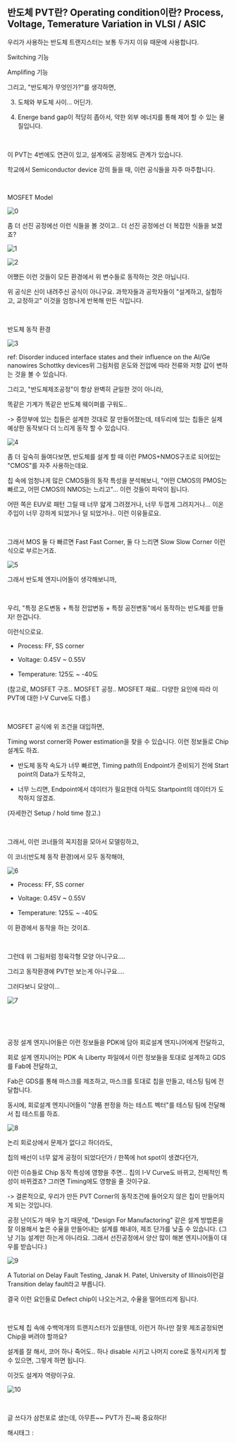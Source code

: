 ## 반도체 PVT란? Operating condition이란? Process, Voltage, Temerature Variation in VLSI / ASIC

우리가 사용하는 반도체 트랜지스터는 보통 두가지 이유 때문에 사용합니다.

Switching 기능

Amplifing 기능

그리고, "반도체가 무엇인가?"를 생각하면,

3. 도체와 부도체 사이... 어딘가.

4. Energe band gap이 적당히 좁아서, 약한 외부 에너지를 통해 제어 할 수 있는 물질입니다.

​

이 PVT는 4번에도 연관이 있고, 설계에도 공정에도 관계가 있습니다.

학교에서 Semiconductor device 강의 들을 때, 이런 공식들을 자주 마주합니다.

​

MOSFET Model

![0](/asset/img/223376459380/0.png)

좀 더 선진 공정에선 이런 식들을 볼 것이고.. 더 선진 공정에선 더 복잡한 식들을 보겠죠?

![1](/asset/img/223376459380/1.png)

![2](/asset/img/223376459380/2.png)

어쨌든 이런 것들이 모든 환경에서 위 변수들로 동작하는 것은 아닙니다.

위 공식은 신이 내려주신 공식이 아니구요. 과학자들과 공학자들이 "설계하고, 실험하고, 교정하고" 이것을 엄청나게 반복해 만든 식입니다.

​

반도체 동작 환경

![3](/asset/img/223376459380/3.png)

ref: Disorder induced interface states and their influence on the AI/Ge nanowires Schottky devices위 그림처럼 온도와 전압에 따라 전류와 저항 값이 변하는 것을 볼 수 있습니다.

그리고, "반도체제조공정"이 항상 완벽히 균일한 것이 아니라,

똑같은 기계가 똑같은 반도체 웨이퍼를 구워도..

-> 중앙부에 있는 칩들은 설계한 것대로 잘 만들어졌는데, 테두리에 있는 칩들은 실제 예상한 동작보다 더 느리게 동작 할 수 있습니다.

![4](/asset/img/223376459380/4.png)

좀 더 깊숙히 들여다보면, 반도체를 설계 할 때 이런 PMOS+NMOS구조로 되어있는 "CMOS"를 자주 사용하는데요.

칩 속에 엄청나게 많은 CMOS들의 동작 특성을 분석해보니, "어떤 CMOS의 PMOS는 빠르고, 어떤 CMOS의 NMOS는 느리고"... 이런 것들이 파악이 됩니다.

어떤 쪽은 EUV로 패턴 그릴 때 너무 얇게 그려졌거나, 너무 두껍게 그려지거나... 이온 주입이 너무 강하게 되었거나 덜 되었거나.. 이런 이유들로요.

​

그래서 MOS 둘 다 빠르면 Fast Fast Corner, 둘 다 느리면 Slow Slow Corner 이런식으로 부르는거죠.

![5](/asset/img/223376459380/5.png)

그래서 반도체 엔지니어들이 생각해보니까,

​

우리, "특정 온도변동 + 특정 전압변동 + 특정 공전변동"에서 동작하는 반도체를 만들자! 한겁니다.

이런식으로요.

- Process: FF, SS corner

- Voltage: 0.45V ~ 0.55V 

- Temperature: 125도 ~ -40도

(참고로, MOSFET 구조.. MOSFET 공정.. MOSFET 재료.. 다양한 요인에 따라 이 PVT에 대한 I-V Curve도 다름.)

​

MOSFET 공식에 위 조건을 대입하면,

Timing worst corner와 Power estimation을 찾을 수 있습니다. 이런 정보들로 Chip 설계도 하죠.

- 반도체 동작 속도가 너무 빠르면, Timing path의 Endpoint가 준비되기 전에 Start point의 Data가 도착하고,

- 너무 느리면, Endpoint에서 데이터가 필요한데 아직도 Startpoint의 데이터가 도착하지 않겠죠.

(자세한건 Setup / hold time 참고.)

​

그래서, 이런 코너들의 꼭지점을 모아서 모델링하고,

이 코너(반도체 동작 환경)에서 모두 동작해야,

![6](/asset/img/223376459380/6.png)

- Process: FF, SS corner

- Voltage: 0.45V ~ 0.55V 

- Temperature: 125도 ~ -40도

이 환경에서 동작을 하는 것이죠.

​

그런데 위 그림처럼 정육각형 모양 아니구요....

그리고 동작환경에 PVT만 보는게 아니구요....

그러다보니 모양이...

![7](/asset/img/223376459380/7.png)

​

​

공정 설계 엔지니어들은 이런 정보들을 PDK에 담아 회로설계 엔지니어에게 전달하고, 

회로 설계 엔지니어는 PDK 속 Liberty 파일에서 이런 정보들을 토대로 설계하고 GDS를 Fab에 전달하고,

Fab은 GDS를 통해 마스크를 제조하고, 마스크를 토대로 칩을 만들고, 테스팅 팀에 전달합니다.

동시에, 회로설계 엔지니어들이 "양품 판정을 하는 테스트 벡터"를 테스팅 팀에 전달해서 칩 테스트를 하죠.

![8](/asset/img/223376459380/8.png)

논리 회로상에서 문제가 없다고 하더라도,

칩의 배선이 너무 얇게 공정이 되었다던가 / 한쪽에 hot spot이 생겼다던가,

이런 이슈들로 Chip 동작 특성에 영향을 주면... 칩의 I-V Curve도 바뀌고, 전체적인 특성이 바뀌겠죠? 그러면 Timing에도 영향을 줄 것이구요.

-> 결론적으로, 우리가 만든 PVT Corner의 동작조건에 들어오지 않은 칩이 만들어지게 되는 것입니다.

공정 난이도가 매우 높기 때문에, "Design For Manufactoring" 같은 설계 방법론을 잘 이용해서 높은 수율을 만들어내는 설계를 해내야, 제조 단가를 낮출 수 있습니다. (그냥 기능 설계만 하는게 아니라요. 그래서 선진공정에서 양산 많이 해본 엔지니어들이 대우를 받습니다.)

![9](/asset/img/223376459380/9.png)

A Tutorial on Delay Fault Testing, Janak H. Patel, University of Illinois이런걸 Transition delay fault라고 부릅니다.

결국 이런 요인들로 Defect chip이 나오는거고, 수율을 떨어뜨리게 됩니다.

​

반도체 칩 속에 수백억개의 트랜지스터가 있을텐데, 이런거 하나만 잘못 제조공정되면 Chip을 버려야 할까요?

설계를 잘 해서, 코어 하나 죽어도.. 하나 disable 시키고 나머지 core로 동작시키게 할 수 있으면, 그렇게 하면 됩니다.

이것도 설계자 역량이구요.

![10](/asset/img/223376459380/10.png)

​

글 쓰다가 삼천포로 샜는데, 아무튼~~ PVT가 진~짜 중요하다!

 해시태그 : 